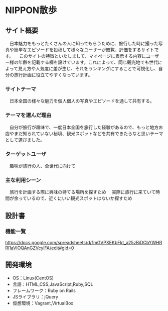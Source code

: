 # NIPPON散歩

## サイト概要
　日本魅力をもっとたくさんの人に知ってもらうために、旅行した時に撮った写真や簡単なエピソードを投稿して様々なユーザーが閲覧、評価をするサイトです。
　このサイトの特徴といたしまして、マイページに表示する内容にユーザー様の年齢を記載する欄を設けています。これによって、同じ観光地でも世代によって見え方や人気度に差が生じ、それをランキングにすることで可視化し、自分の旅行計画に役立てやすくなっています。

### サイトテーマ
　日本全国の様々な魅力を個人個人の写真やエピソードを通して共有する。

### テーマを選んだ理由
　自分が旅行が趣味で、一度日本全国を旅行した経験があるので、もっと地方お店やまだ知られていない秘境、観光スポットなどを共有できたらなと思いテーマとして選びました。

### ターゲットユーザ
　趣味が旅行の人、全世代に向けて

### 主な利用シーン
　旅行を計画する際に興味の持てる場所を探すため
　実際に旅行に来ていて時間が余っているので、近くにいい観光スポットはないか探すため

## 設計書

### 機能一覧
https://docs.google.com/spreadsheets/d/1mGVPXEKbFkt_a25zBiDCbYWHRRl1aVIOQAnGZVcylFA/edit#gid=0

## 開発環境
- OS：Linux(CentOS)
- 言語：HTML,CSS,JavaScript,Ruby,SQL
- フレームワーク：Ruby on Rails
- JSライブラリ：jQuery
- 仮想環境：Vagrant,VirtualBox
